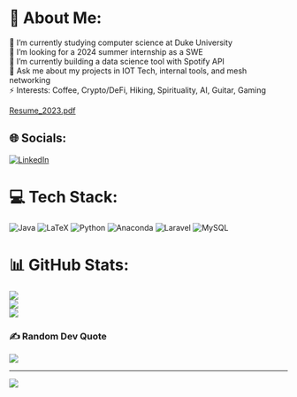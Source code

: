 # 💫 About Me:
🔭 I’m currently studying computer science at Duke University<br>🤝 I’m looking for a 2024 summer internship as a SWE<br>🌱 I’m currently building a data science tool with Spotify API<br>💬 Ask me about my projects in IOT Tech, internal tools,  and mesh networking<br>⚡ Interests: Coffee, Crypto/DeFi, Hiking, Spirituality, AI, Guitar, Gaming

[Resume_2023.pdf](https://github.com/braydenhand/braydenhand/files/12004045/Resume_2023.pdf)

## 🌐 Socials:
[![LinkedIn](https://img.shields.io/badge/LinkedIn-%230077B5.svg?logo=linkedin&logoColor=white)](https://linkedin.com/in/bkhand) 

# 💻 Tech Stack:
![Java](https://img.shields.io/badge/java-%23ED8B00.svg?style=for-the-badge&logo=java&logoColor=white) ![LaTeX](https://img.shields.io/badge/latex-%23008080.svg?style=for-the-badge&logo=latex&logoColor=white) ![Python](https://img.shields.io/badge/python-3670A0?style=for-the-badge&logo=python&logoColor=ffdd54) ![Anaconda](https://img.shields.io/badge/Anaconda-%2344A833.svg?style=for-the-badge&logo=anaconda&logoColor=white) ![Laravel](https://img.shields.io/badge/laravel-%23FF2D20.svg?style=for-the-badge&logo=laravel&logoColor=white) ![MySQL](https://img.shields.io/badge/mysql-%2300f.svg?style=for-the-badge&logo=mysql&logoColor=white)
# 📊 GitHub Stats:
![](https://github-readme-stats.vercel.app/api?username=braydenhand&theme=tokyonight&hide_border=false&include_all_commits=true&count_private=false)<br/>
![](https://github-readme-streak-stats.herokuapp.com/?user=braydenhand&theme=tokyonight&hide_border=false)<br/>
![](https://github-readme-stats.vercel.app/api/top-langs/?username=braydenhand&theme=tokyonight&hide_border=false&include_all_commits=true&count_private=false&layout=compact)

### ✍️ Random Dev Quote
![](https://quotes-github-readme.vercel.app/api?type=horizontal&theme=radical)

---
[![](https://visitcount.itsvg.in/api?id=braydenhand&icon=0&color=0)](https://visitcount.itsvg.in)
